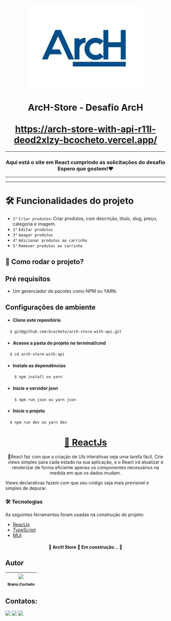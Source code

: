 <h1 align="center">
<br>
  <img alt="Make-up Logo" src="https://github.com/bcocheto/arch-store-with-api/blob/main/public/img.png" />
  <br>
  <br>
  ArcH-Store - Desafio ArcH
  <br>
  <br>
  <a target="_blank" href="https://arch-store-with-api-r11l-deod2xlzy-bcocheto.vercel.app/">https://arch-store-with-api-r11l-deod2xlzy-bcocheto.vercel.app/</a>
</h1>

---
<h3 align="center">Aqui está o site em React cumprindo as solicitações do desafio<br>Espero que gostem!❤</h3>

---

---


# 🛠️ Funcionalidades do projeto

- `1°` `Criar produtos`: Criar produtos, com descrição, titulo, slug, preço, categoria e imagem.
- `2°` `Editar produtos`
- `3°` `Apagar produtos`
- `4°` `Adicionar produtos ao carrinho`
- `5°` `Remover produtos ao carrinho`
## 📁 Como rodar o projeto?

## Pré requisitos
- Um gerenciador de pacotes como NPM ou YARN.

## Configurações de ambiente
- #### Clone este repositório
````
  $ git@github.com:bcocheto/arch-store-with-api.git
````
- #### Acesse a pasta do projeto no terminal/cmd
````
  $ cd arch-store-with-api
````
- #### Instale as dependências
````
    $ npm install ou yarn
````
- #### Inicie o servidor json
````
    $ npm run json ou yarn json
````
- #### Inicie o projeto
````
  $ npm run dev ou yarn dev
````

<h1 align="center">
    <a href="https://pt-br.reactjs.org/">🔗 ReactJs</a>
</h1>
<p align="center">🚀React faz com que a criação de UIs interativas seja uma tarefa fácil. Crie views simples para cada estado na sua aplicação, e o React irá atualizar e renderizar de forma eficiente apenas os componentes necessários na medida em que os dados mudam.

Views declarativas fazem com que seu código seja mais previsível e simples de depurar.</p>

### 🛠 Tecnologias

As seguintes ferramentas foram usadas na construção do projeto:

- [ReactJs](https://pt-br.reactjs.org/)
- [TypeScript](https://www.typescriptlang.org/)
- [MUI](https://mui.com/pt/)

<h4 align="center"> 
	🚧  ArcH Store 🚀 Em construção...  🚧
</h4>

## Autor

| [<img src="https://avatars.githubusercontent.com/u/48560880?v=4" width=115><br><sub>Breno Cocheto</sub>](https://github.com/bcocheto) |
|:------------------------------------------------------------------------------------------------------------------------------------:|

## Contatos:

<div>
<a href="https://instagram.com/_damask_" target="_blank"><img src="https://img.shields.io/badge/-Instagram-%23E4405F?style=for-the-badge&logo=instagram&logoColor=white" target="_blank"></a>
<a href = "mailto:breno.cocheto@gmail.com"><img src="https://img.shields.io/badge/Gmail-D14836?style=for-the-badge&logo=gmail&logoColor=white" target="_blank"></a>
<a href="https://www.linkedin.com/in/bcocheto" target="_blank"><img src="https://img.shields.io/badge/-LinkedIn-%230077B5?style=for-the-badge&logo=linkedin&logoColor=white" target="_blank"></a>   
</div>